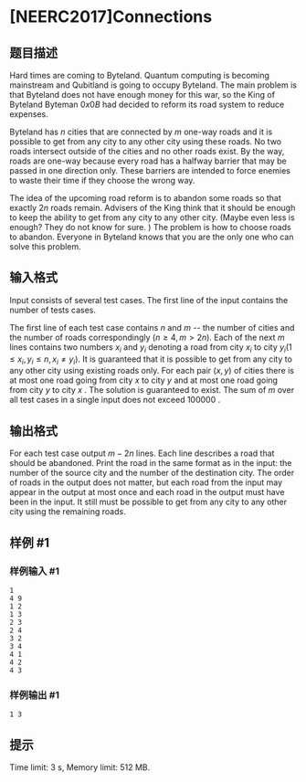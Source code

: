 # [NEERC2017]Connections

## 题目描述



Hard times are coming to Byteland. Quantum computing is becoming mainstream and Qubitland is going to occupy Byteland. The main problem is that Byteland does not have enough money for this war, so the King of Byteland Byteman $0x0B$ had decided to reform its road system to reduce expenses.

Byteland has $n$ cities that are connected by $m$ one-way roads and it is possible to get from any city to any other city using these roads. No two roads intersect outside of the cities and no other roads exist. By the way, roads are one-way because every road has a halfway barrier that may be passed in one direction only. These barriers are intended to force enemies to waste their time if they choose the wrong way.

The idea of the upcoming road reform is to abandon some roads so that exactly $2n$ roads remain. Advisers of the King think that it should be enough to keep the ability to get from any city to any other city. (Maybe even less is enough? They do not know for sure. ) The problem is how to choose roads to abandon. Everyone in Byteland knows that you are the only one who can solve this problem.



## 输入格式



Input consists of several test cases. The first line of the input contains the number of tests cases.

The first line of each test case contains $n$ and $m$ -- the number of cities and the number of roads correspondingly $(n \ge 4 , m > 2n).$ Each of the next $m$ lines contains two numbers $x_i$ and $y_i$ denoting a road from city $x_{i}$ to city $y_{i} (1 \le x_{i}, y_{i} \le n , x_{i} ≠ y_{i}).$ It is guaranteed that it is possible to get from any city to any other city using existing roads only. For each pair $(x , y)$ of cities there is at most one road going from city $x$ to city $y$ and at most one road going from city $y$ to city $x$ . The solution is guaranteed to exist. The sum of $m$ over all test cases in a single input does not exceed $100 000$ .



## 输出格式



For each test case output $m − 2n$ lines. Each line describes a road that should be abandoned. Print the road in the same format as in the input: the number of the source city and the number of the destination city. The order of roads in the output does not matter, but each road from the input may appear in the output at most once and each road in the output must have been in the input. It still must be possible to get from any city to any other city using the remaining roads.



## 样例 #1

### 样例输入 #1
```
1
4 9
1 2
1 3
2 3
2 4
3 2
3 4
4 1
4 2
4 3
```

### 样例输出 #1

```
1 3
```

## 提示

Time limit: 3 s, Memory limit: 512 MB. 


